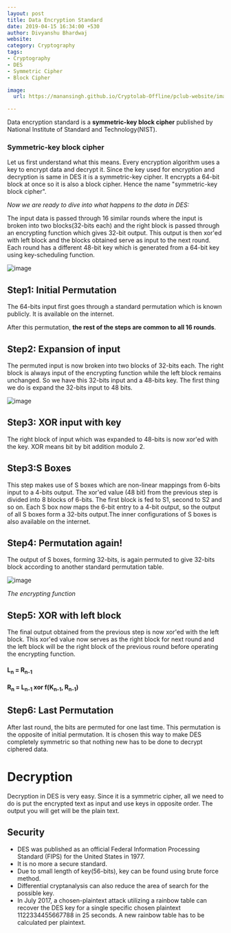 ```yaml
---
layout: post
title: Data Encryption Standard
date: 2019-04-15 16:34:00 +530
author: Divyanshu Bhardwaj
website:
category: Cryptography
tags:
- Cryptography
- DES
- Symmetric Cipher
- Block Cipher

image:
  url: https://manansingh.github.io/Cryptolab-Offline/pclub-website/images/c/des-1.GIF

---
```


Data encryption standard is a **symmetric-key block cipher** published by National Institute of Standard and Technology(NIST).

### Symmetric-key block cipher

Let us first understand what this means.
Every encryption algorithm uses a key to encrypt data and decrypt it. Since the key used for encryption and decryption is same in DES it is a symmetric-key cipher. It encrypts a 64-bit block at once so it is also a block cipher. Hence the name "symmetric-key block cipher".



*Now we are ready to dive into what happens to the data in DES:*

The input data is passed through 16 similar rounds where the input is broken into two blocks(32-bits each) and the right block is passed through an encrypting function which gives 32-bit output. This output is then xor'ed with left block and the blocks obtained serve as input to the next round. Each round has a different 48-bit key which is generated from a 64-bit key using key-scheduling function.

![image](https://manansingh.github.io/Cryptolab-Offline/pclub-website/images/c/des-1.GIF)



## Step1: Initial Permutation
The 64-bits input first goes through a standard permutation which is known publicly. It is available on the internet.


After this permutation, **the rest of the steps are common to all 16 rounds**.

## Step2: Expansion of input
The permuted input is now broken into two blocks of 32-bits each. The right block is always input of the encrypting function while the left block remains unchanged.
 So we have this 32-bits input and a 48-bits key. The first thing we do is expand the 32-bits input to 48 bits.

![image](https://www.tutorialspoint.com/cryptography/pclub-website/images/permutation_logic.jpg)

## Step3: XOR input with key
 The right block of input which was expanded to 48-bits is now xor'ed with the key. XOR means bit by bit addition modulo 2.

## Step3:S Boxes
This step makes use of S boxes which are non-linear mappings from 6-bits input to a 4-bits output.
The xor'ed value (48 bit) from the previous step is divided into 8 blocks of 6-bits. The first block is fed to S1, second to S2 and so on. Each S box now maps the 6-bit entry to a 4-bit output, so the output of all S boxes form a 32-bits output.The inner configurations of S boxes is also available on the internet.

## Step4: Permutation again!
The output of S boxes, forming 32-bits, is again permuted to give 32-bits block according to another standard permutation table.

![image](https://www.pngkit.com/png/detail/375-3754049_data-encryption-standard-infobox-diagram-des-algorithm-s.png)

*The encrypting function*

## Step5: XOR with left block
The final output obtained from the previous step is now xor'ed with the left block. This xor'ed value now serves as the right block for next round and the left block will be the right block of the previous round before operating the encrypting function.

#### L<sub>n</sub> = R<sub>n-1</sub><br>
#### R<sub>n</sub> = L<sub>n-1</sub>  xor f(K<sub>n-1</sub>, R<sub>n-1</sub>)

## Step6: Last Permutation
After last round, the bits are permuted for one last time. This permutation is the opposite of initial permutation. It is chosen this way to make DES completely symmetric so that nothing new has to be done to decrypt ciphered data.

# Decryption
Decryption in DES is very easy. Since it is a symmetric cipher, all we need to do is put the encrypted text as input and use keys in opposite order. The output you will get will be the plain text.

## Security
* DES was published as an official Federal Information Processing Standard (FIPS) for the United States in 1977.
* It is no more a secure standard.
* Due to small length of key(56-bits), key can be found using brute force method.
* Differential cryptanalysis can also reduce the area of search for the possible key.
* In July 2017, a chosen-plaintext attack utilizing a rainbow table can recover the DES key for a single specific chosen plaintext 1122334455667788 in 25 seconds. A new rainbow table has to be calculated per plaintext.

